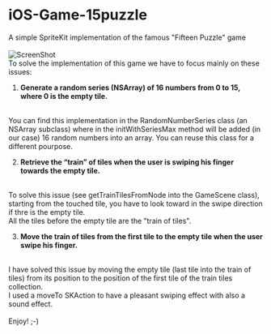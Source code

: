 # iOS-Game-15puzzle
A simple SpriteKit implementation of the famous "Fifteen Puzzle" game
<br/>
<br/>
![ScreenShot](https://raw.github.com/alchimya/iOS-Game-15puzzle/master/screenshots/iOS-Game-15puzzle.gif)
<br/>
To solve the implementation of this game we have to focus mainly on these issues:
<br/>

1) <b>Generate a random series (NSArray) of 16 numbers from 0 to 15, where 0 is the empty tile.</b>
<br/>
You can find this implementation in the RandomNumberSeries class (an NSArray subclass) where in the initWithSeriesMax method will be added (in our case) 16 random numbers into an array.
You can reuse this class for a different pourpose.

2) <b>Retrieve the “train” of tiles when the user is swiping his finger towards the empty tile.</b>
<br/>
To solve this issue (see getTrainTilesFromNode into the GameScene class), starting from the touched tile, you have
to look toward in the swipe direction if thre is the empty tile.
<br/>
All the tiles before the empty tile are the "train of tiles".

3) <b>Move the train of tiles from the first tile to the empty tile when the user swipe his finger.</b>
<br/>
I have solved this issue by moving the empty tile (last tile into the train of tiles) 
from its position to the position of the first tile of the train tiles collection.
<br>
I used a moveTo SKAction to have a pleasant swiping effect with also a sound effect.
<br>
<br>
Enjoy!
;-)

